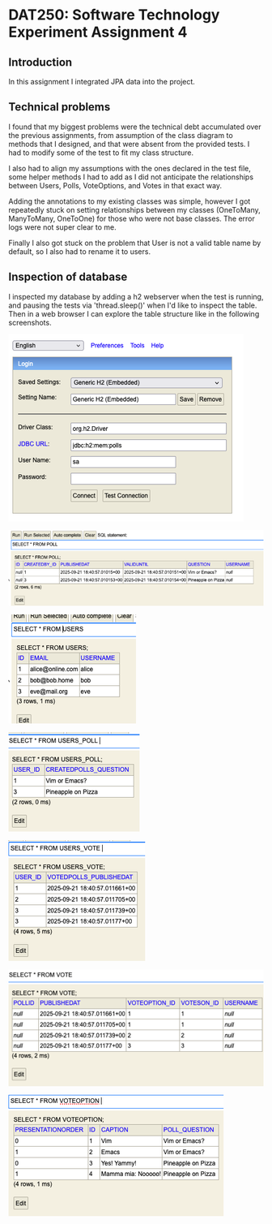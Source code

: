 # DAT250: Software Technology Experiment Assignment 4
## Introduction
In this assignment I integrated JPA data into the project.

## Technical problems
I found that my biggest problems were the technical debt accumulated over the previous assignments, from assumption of the class diagram to methods that I designed, and that were absent from the provided tests. I had to modify some of the test to fit my class structure.

I also had to align my assumptions with the ones declared in the test file, some helper methods I had to add as I did not anticipate the relationships between Users, Polls, VoteOptions, and Votes in that exact way.

Adding the annotations to my existing classes was simple, however I got repeatedly stuck on setting relationships between my classes (OneToMany, ManyToMany, OneToOne) for those who were not base classes. The error logs were not super clear to me.

Finally I also got stuck on the problem that User is not a valid table name by default, so I also had to rename it to users.

## Inspection of database
I inspected my database by adding a h2 webserver when the test is running, and pausing the tests via 'thread.sleep()' when I'd like to inspect the table. Then in a web browser I can explore the table structure like in the following screenshots.

![log in portal on localhost for h2 db](images/week_4/login_db.png)

![select all polls](images/week_4/select_poll.png)

![select all users](images/week_4/select_users.png)

![select all users polls](images/week_4/select_users_poll.png)

![select all user's votes](images/week_4/select_users_vote.png)

![select all votes](images/week_4/select_vote.png)

![select all vote options](images/week_4/select_voteoption.png)
